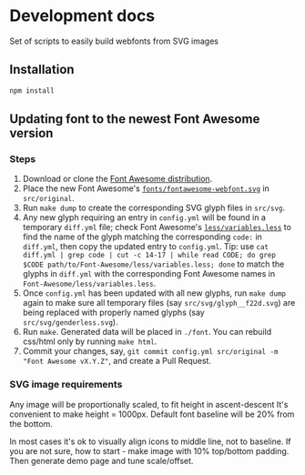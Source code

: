 Development docs
================

Set of scripts to easily build webfonts from SVG images

Installation
------------

```sh
npm install
```


Updating font to the newest Font Awesome version
------------------------------------------------

### Steps

1. Download or clone the [Font Awesome distribution](https://github.com/FortAwesome/Font-Awesome).
2. Place the new Font Awesome's [`fonts/fontawesome-webfont.svg`](https://github.com/FortAwesome/Font-Awesome/blob/master/fonts/fontawesome-webfont.svg) in `src/original`.
3. Run `make dump` to create the corresponding SVG glyph files in `src/svg`.
4. Any new glyph requiring an entry in `config.yml` will be found in a temporary `diff.yml` file; check Font Awesome's [`less/variables.less`](https://github.com/FortAwesome/Font-Awesome/blob/master/less/variables.less) to find the name of the glyph matching the corresponding `code:` in `diff.yml`, then copy the updated entry to `config.yml`. Tip: use `cat diff.yml | grep code | cut -c 14-17 | while read CODE; do grep $CODE path/to/Font-Awesome/less/variables.less; done` to match the glyphs in `diff.yml` with the corresponding Font Awesome names in `Font-Awesome/less/variables.less`.
5. Once `config.yml` has been updated with all new glyphs, run `make dump` again to make sure all temporary files (say `src/svg/glyph__f22d.svg`) are being replaced with properly named glyphs (say `src/svg/genderless.svg`).
6. Run `make`. Generated data will be placed in `./font`. You can rebuild css/html only by running `make html`.
7. Commit your changes, say, `git commit config.yml src/original -m "Font Awesome vX.Y.Z"`, and create a Pull Request.

### SVG image requirements

Any image will be proportionally scaled, to fit height in ascent-descent
It's convenient to make height = 1000px. Default font baseline will be 20% from
the bottom.

In most cases it's ok to visually align icons to middle line, not to baseline.
If you are not sure, how to start - make image with 10% top/bottom padding.
Then generate demo page and tune scale/offset.

